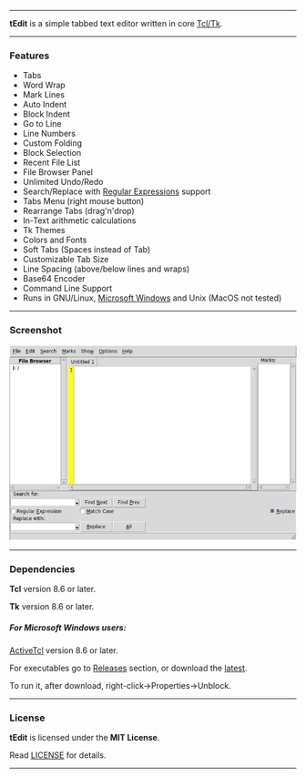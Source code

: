 ----

**tEdit** is a simple tabbed text editor written in core [Tcl/Tk](https://www.tcl.tk).

----

### Features

* Tabs
* Word Wrap
* Mark Lines
* Auto Indent
* Block Indent
* Go to Line
* Line Numbers
* Custom Folding
* Block Selection
* Recent File List
* File Browser Panel
* Unlimited Undo/Redo
* Search/Replace with [Regular Expressions](https://www.tcl.tk/man/tcl/TclCmd/re_syntax.htm) support
* Tabs Menu (right mouse button)
* Rearrange Tabs (drag'n'drop)
* In-Text arithmetic calculations
* Tk Themes
* Colors and Fonts
* Soft Tabs (Spaces instead of Tab)
* Customizable Tab Size
* Line Spacing (above/below lines and wraps)
* Base64 Encoder
* Command Line Support
* Runs in GNU/Linux, [Microsoft Windows](#for-microsoft-windows-users) and Unix (MacOS not tested)

----

### Screenshot

![Screenshot](screenshot.png "Screenshot")

----

### Dependencies

**Tcl** version 8.6 or later.

**Tk** version 8.6 or later.

##### For Microsoft Windows users:

[ActiveTcl](https://www.activestate.com/activetcl) version 8.6 or later.

For executables go to [Releases](https://github.com/thanoulis/tedit/releases) section, or download the [latest](https://github.com/thanoulis/tedit/releases/latest/download/tedit.exe).

To run it, after download, right-click->Properties->Unblock.

----

### License

**tEdit** is licensed under the **MIT License**.

Read [LICENSE](LICENSE) for details.

----
